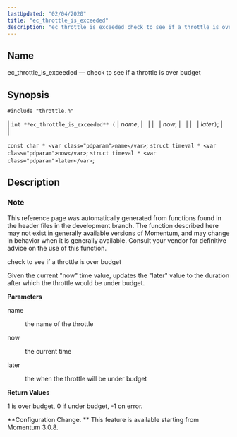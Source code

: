 ```yaml
---
lastUpdated: "02/04/2020"
title: "ec_throttle_is_exceeded"
description: "ec throttle is exceeded check to see if a throttle is over budget int ec throttle is exceeded name now later const char name struct timeval now struct timeval later This reference page was automatically generated from functions found in the header files in the development branch The function described..."
---
```


<a name="apis.ec_throttle_is_exceeded"></a> 
## Name

ec_throttle_is_exceeded — check to see if a throttle is over budget

## Synopsis

`#include "throttle.h"`

| `int **ec_throttle_is_exceeded** (` | <var class="pdparam">name</var>, |   |
|   | <var class="pdparam">now</var>, |   |
|   | <var class="pdparam">later</var>`)`; |   |

`const char * <var class="pdparam">name</var>`;
`struct timeval * <var class="pdparam">now</var>`;
`struct timeval * <var class="pdparam">later</var>`;<a name="idp63510016"></a> 
## Description

### Note

This reference page was automatically generated from functions found in the header files in the development branch. The function described here may not exist in generally available versions of Momentum, and may change in behavior when it is generally available. Consult your vendor for definitive advice on the use of this function.

check to see if a throttle is over budget

Given the current "now" time value, updates the "later" value to the duration after which the throttle would be under budget.

**<a name="idp63513456"></a> Parameters**

<dl class="variablelist">

<dt>name</dt>

<dd>

the name of the throttle

</dd>

<dt>now</dt>

<dd>

the current time

</dd>

<dt>later</dt>

<dd>

the when the throttle will be under budget

</dd>

</dl>

**<a name="idp63519872"></a> Return Values**

1 is over budget, 0 if under budget, -1 on error.

**Configuration Change. ** This feature is available starting from Momentum 3.0.8.